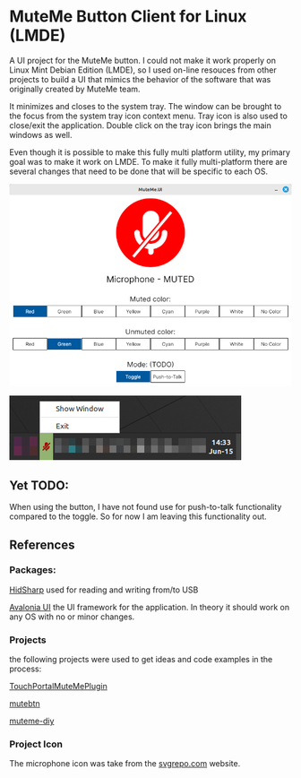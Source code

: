 # MuteMe Button Client for Linux (LMDE) 

A UI project for the MuteMe button. I could not make it work properly on Linux Mint Debian Edition (LMDE), so I used on-line resouces from other projects to build a UI that mimics the behavior of the software that was originally created by MuteMe team.

It minimizes and closes to the system tray. The window can be brought to the focus from the system tray icon context menu. Tray icon is also used to close/exit the application. Double click on the tray icon brings the main windows as well.

Even though it is possible to make this fully multi platform utility, my primary goal was to make it work on LMDE. To make it fully multi-platform there are several changes that need to be done that will be specific to each OS.


![image-20250615141249774](docs/images/main-window-001.png)

![image-20250615143423162](docs/images/system-tray-001.png)


## Yet TODO:

When using the button, I have not found use for push-to-talk functionality compared to the toggle. So for now I am leaving this functionality out.

## References

### Packages:

[HidSharp](https://github.com/IntergatedCircuits/HidSharp) used for reading and writing from/to USB

[Avalonia UI](https://github.com/AvaloniaUI/Avalonia) the UI framework for the application. In theory it should work on any OS with no or minor changes.

### Projects

the following projects were used to get ideas and code examples in the process:

[TouchPortalMuteMePlugin](https://github.com/L-C-P/TouchPortalMuteMePlugin)

[mutebtn](https://github.com/merll/mutebtn)

[muteme-diy](https://github.com/red-fox-star/muteme-diy)

### Project Icon

The microphone icon was take from the [svgrepo.com](https://www.svgrepo.com/svg/513446/microphone) website.







